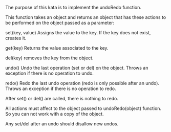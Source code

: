 The purpose of this kata is to implement the undoRedo function.

This function takes an object and returns an object that has these actions to be performed on the object passed as a parameter:

set(key, value) Assigns the value to the key. If the key does not exist, creates it.

get(key) Returns the value associated to the key.

del(key) removes the key from the object.

undo() Undo the last operation (set or del) on the object. Throws an exception if there is no operation to undo.

redo() Redo the last undo operation (redo is only possible after an undo). Throws an exception if there is no operation to redo.

After set() or del() are called, there is nothing to redo.

All actions must affect to the object passed to undoRedo(object) function. So you can not work with a copy of the object.

Any set/del after an undo should disallow new undos.